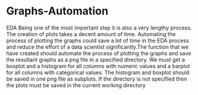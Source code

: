 # Graphs-Automation
EDA Being one of the most important step it is also a very lengthy process. The creation of plots takes a decent amount of time. Automating the process of plotting the graphs could save a lot of time in the EDA process and reduce the effort of a data scientist significantly.The function that we have created should automate the process of plotting the graphs and save the resultant graphs as a png file in a specified directory. We must get a boxplot and a histogram for all columns with numeric values and a barplot for all columns with categorical values. The histogram and boxplot should be saved in one png file as subplots. If the directory is not specified then the plots must be saved in the current working directory

